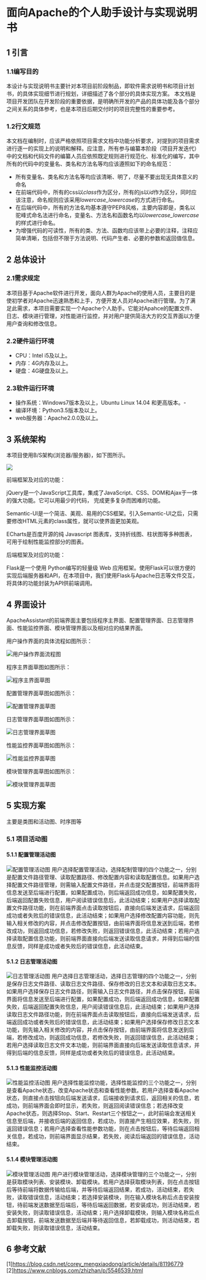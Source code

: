 # 面向Apache的个人助手设计与实现说明书


## 1 引言
### 1.1编写目的
本设计与实现说明书主要针对本项目前阶段制品，即软件需求说明书和项目计划书，的具体实现细节进行规划，详细描述了各个部分的具体实现方案。
本文档是项目开发团队在开发阶段的重要依据，是明确所开发的产品的具体功能及各个部分之间关系的具体参考，也是本项目后期交付时的项目完整性的重要参考。
### 1.2行文规范
本文档在编制时，应该严格依照项目需求文档中功能分析要求，对提到的项目需求进行逐一的实现上的说明和解释。应注意，所有参与编纂本阶段（项目开发迭代）中的文档和代码文件的编纂人员应依照既定规则进行规范化、标准化的编写，其中所有的代码中的变量名、类名和方法名等均应该遵照如下的命名规范：
+ 所有变量名、类名和方法名等均应该清晰、明了，尽量不要出现无具体意义的命名
+ 在前端代码中，所有的css以*class*作为区分，所有的js以*id*作为区分，同时应该注意，命名规则应该采用*lowercase_lowercase*的方式进行命名。
+ 在后端代码中，所有的方法名均基本遵守PEP8风格，主要内容即是，类名以驼峰式命名法进行命名，变量名、方法名和函数名均以*lowercase_lowercase*的样式进行命名。
+ 为增强代码的可读性，所有的类、方法、函数均应该带上必要的注释，注释应简单清晰，包括但不限于方法说明、代码产生者、必要的参数和返回值信息。

## 2 总体设计
### 2.1需求规定
本项目基于Apache软件进行开发，面向人群为Apache的使用人员，主要目的是使初学者对Apache迅速熟悉和上手，方便开发人员对Apache进行管理。为了满足此需求，本项目需要实现一个Apache个人助手。它能对Apahce的配置文件、日志、模块进行管理，对性能进行监控，并对用户提供简洁大方的交互界面以方便用户查询和修改信息。
### 2.2硬件运行环境
+ CPU：Intel i5及以上。
+ 内存：4G内存及以上。
+ 硬盘：4G硬盘及以上。
### 2.3软件运行环境
+ 操作系统：Windows7版本及以上，Ubuntu Linux 14.04 和更高版本。-
+ 编译环境：Python3.5版本及以上。
+ web服务器：Apache2.0.0及以上。
## 3 系统架构

本项目使用B/S架构(浏览器/服务器)，如下图所示。

![](https://github.com/buaa0110/ApacheAssistant/blob/master/docimage/%E7%B3%BB%E7%BB%9F%E6%9E%B6%E6%9E%84%E5%9B%BE.png?raw=true)

前端框架及对应的功能：

jQuery是一个JavaScript工具库，集成了JavaScript、CSS、DOM和Ajax于一体的强大功能。它可以用最少的代码， 完成更多复杂而困难的功能。

Semantic-UI是一个简洁、美观、易用的CSS框架。引入Semantic-UI之后，只需要修改HTML元素的class属性，就可以使界面更加美观。

ECharts是百度开源的纯 Javascript 图表库，支持折线图、柱状图等多种图表，可用于绘制性能监控部分的图表。

后端框架及对应的功能：

Flask是一个使用 Python编写的轻量级 Web 应用框架。使用Flask可以很方便的实现后端服务器和API，在本项目中，我们使用Flask与Apache日志等文件交互，将具体的功能封装为API供前端调用。

## 4 界面设计

ApacheAssistant的前端界面主要包括程序主界面、配置管理界面、日志管理界面、性能监控界面、模块管理界面以及相对应的结果界面。

用户操作界面的具体流程如图所示：

![用户操作界面流程图](https://github.com/buaa0110/ApacheAssistant/blob/master/docimage/%E9%A1%B9%E7%9B%AE%E8%AE%BE%E8%AE%A1%E4%B8%8E%E5%AE%9E%E7%8E%B0%E6%96%87%E6%A1%A3_%E7%95%8C%E9%9D%A2%E8%AE%BE%E8%AE%A1%E6%B5%81%E7%A8%8B%E5%9B%BE.png)

程序主界面草图如图所示：

![程序主界面草图](https://github.com/buaa0110/ApacheAssistant/blob/master/docimage/%E7%A8%8B%E5%BA%8F%E4%B8%BB%E7%95%8C%E9%9D%A2.png)

配置管理界面草图如图所示：

![配置管理界面草图](https://github.com/buaa0110/ApacheAssistant/blob/master/docimage/%E9%85%8D%E7%BD%AE%E7%AE%A1%E7%90%86%E7%95%8C%E9%9D%A2.png)

日志管理界面草图如图所示：

![日志管理界面草图](https://github.com/buaa0110/ApacheAssistant/blob/master/docimage/%E6%97%A5%E5%BF%97%E7%AE%A1%E7%90%86%E7%95%8C%E9%9D%A2.png)

性能监控界面草图如图所示：

![性能监控界面草图](https://github.com/buaa0110/ApacheAssistant/blob/master/docimage/%E6%80%A7%E8%83%BD%E7%9B%91%E6%8E%A7%E7%95%8C%E9%9D%A2.png)

模块管理界面草图如图所示：

![模块管理界面草图](https://github.com/buaa0110/ApacheAssistant/blob/master/docimage/%E6%A8%A1%E5%9D%97%E7%AE%A1%E7%90%86%E7%95%8C%E9%9D%A2.png)

## 5 实现方案

  主要是类图和活动图、时序图等
### 5.1 项目活动图
#### 5.1.1 配置管理活动图
![配置管理活动图](https://github.com/buaa0110/ApacheAssistant/blob/master/docimage/%E9%85%8D%E7%BD%AE%E7%AE%A1%E7%90%86%E6%B4%BB%E5%8A%A8%E5%9B%BE.png)
用户选择配置管理活动，选择配制管理的四个功能之一，分别是配置文件路径管理、读取配置路径、修改配置内容和读取配置信息。如果用户选择配置文件路径管理，则需输入配置文件路径，并点击提交配置按钮，前端界面将信息发送至后端进行配置，如果配置成功，则后端返回成功信息，如果配置失败，后端返回配置失败信息，用户阅读错误信息后，此活动结束；如果用户选择读取配置文件路径功能，则在前端界面点击读取按钮后，直接向后端发送请求，后端返回成功或者失败后的错误信息，此活动结束；如果用户选择修改配置内容功能，则先输入相关修改的内容，并点击修改配置按钮，由前端界面将信息发送到后端，若修改成功，则返回成功信息，若修改失败，则返回错误信息，此活动结束；若用户选择读取配置信息功能，则前端界面直接向后端发送读取信息请求，并得到后端的信息反馈，同样是成功或者失败后的错误信息，此活动结束。
#### 5.1.2 日志管理活动图
![日志管理活动图](https://github.com/buaa0110/ApacheAssistant/blob/master/docimage/%E6%97%A5%E5%BF%97%E7%AE%A1%E7%90%86%E6%B4%BB%E5%8A%A8%E5%9B%BE.png)
用户选择日志管理活动，选择日志管理的四个功能之一，分别是保存日志文件路径、读取日志文件路径、保存修改的日志文本和读取日志文本。如果用户选择保存日志文件路径，则需输入日志文件路径，并点击保存按钮，前端界面将信息发送至后端进行配置，如果配置成功，则后端返回成功信息，如果配置失败，后端返回配置失败信息，用户阅读错误信息后，此活动结束；如果用户选择读取日志文件路径功能，则在前端界面点击读取按钮后，直接向后端发送请求，后端返回成功或者失败后的错误信息，此活动结束；如果用户选择保存修改日志文本功能，则先输入相关修改的内容，并点击保存按钮，由前端界面将信息发送到后端，若修改成功，则返回成功信息，若修改失败，则返回错误信息，此活动结束；若用户选择读取日志文件文本功能，则前端界面直接向后端发送读取信息请求，并得到后端的信息反馈，同样是成功或者失败后的错误信息，此活动结束。
#### 5.1.3 性能监控活动图
![性能监控活动图](https://github.com/buaa0110/ApacheAssistant/blob/master/docimage/%E6%80%A7%E8%83%BD%E7%9B%91%E6%8E%A7%E6%B4%BB%E5%8A%A8%E5%9B%BE.png)
用户选择性能监控功能，选择性能监控的三个功能之一，分别是查看Apache状态，改变Apache状态和查看性能参数。若用户选择查看Apache状态，则直接点击按钮向后端发送请求，后端接收到请求后，返回相关的信息，若成功，则前端界面会即时显示，若失败，则返回阅读错误信息；若选择改变Apache状态，则选择Stop、Start、Restart三个按钮之一，此时前端会发送相关信息至后端，并接收后端的返回信息，若成功，则直接产生相应效果，若失败，则返回错误信息；若用户选择查看性能参数功能，则在点击按钮后，等待后端返回相关信息，若成功，则前端界面显示结果，若失败，阅读后端返回的错误信息，活动结束。
#### 5.1.4 模块管理活动图
![模块管理活动图](https://github.com/buaa0110/ApacheAssistant/blob/master/docimage/%E6%A8%A1%E5%9D%97%E7%AE%A1%E7%90%86%E6%B4%BB%E5%8A%A8.png)
用户进行模块管理活动，选择模块管理的三个功能之一，分别是获取模块列表、安装模块、卸载模块。若用户选择获取模块列表，则在点击按钮后等待前端将数据传输给后端，并等待后端返回结果，若成功，活动结束，若失败，读取错误信息，活动结束；若选择安装模块，则在输入模块名称后点击安装按钮，待前端发送数据至后端后，等待后端返回数据，若安装成功，则活动结束，若安装失败，则读取错误信息，活动结束；用户选择卸载模块，则输入模块名称后点击卸载按钮，前端发送数据至后端并等待返回信息，若卸载成功，则活动结束，若卸载失败，则读取错误信息，活动结束。
## 6 参考文献
[1]https://blog.csdn.net/corey_mengxiaodong/article/details/81196779
[2]https://www.cnblogs.com/zhizhan/p/5546539.html
